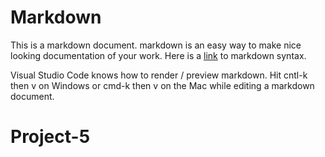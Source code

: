 # Markdown

This is a markdown document. markdown is an easy way to make nice looking
documentation of your work. Here is a [link](https://github.com/adam-p/markdown-here/wiki/Markdown-Cheatsheet) to markdown syntax.

Visual Studio Code knows how to render / preview markdown. Hit cntl-k then v on Windows or cmd-k then v on the Mac while editing a markdown document.

# Project-5
